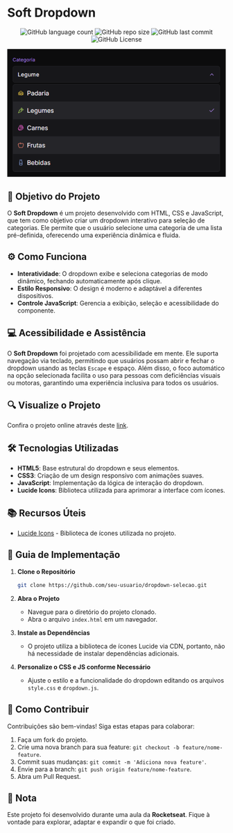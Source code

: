 <!-- Projeto Finalizado -->
# Soft Dropdown

<p align="center">
  <!-- Contador de linguagens do GitHub -->
  <img alt="GitHub language count" src="https://img.shields.io/github/languages/count/devAndreotti/soft-dropdown?color=FFF&labelColor=635184&style=flat-square">
  <!-- Tamanho do repositório no GitHub -->
  <img alt="GitHub repo size" src="https://img.shields.io/github/repo-size/devAndreotti/soft-dropdown?color=FFF&labelColor=635184&style=flat-square">
  <!-- Último commit no GitHub -->
  <img alt="GitHub last commit" src="https://img.shields.io/github/last-commit/devAndreotti/soft-dropdown?color=FFF&labelColor=635184&style=flat-square">
  <!-- Licença do GitHub -->
  <img alt="GitHub License" src="https://img.shields.io/github/license/devAndreotti/devAndreotti?color=FFF&labelColor=635184&style=flat-square">
</p>

<div align="center">
  <img src="./drop.png" alt="Dropdown Banner"/>
</div>

## 🎯 Objetivo do Projeto

O **Soft Dropdown** é um projeto desenvolvido com HTML, CSS e JavaScript, que tem como objetivo criar um dropdown interativo para seleção de categorias. Ele permite que o usuário selecione uma categoria de uma lista pré-definida, oferecendo uma experiência dinâmica e fluida.

## ⚙️ Como Funciona

- **Interatividade**: O dropdown exibe e seleciona categorias de modo dinâmico, fechando automaticamente após clique.
- **Estilo Responsivo**: O design é moderno e adaptável a diferentes dispositivos.
- **Controle JavaScript**: Gerencia a exibição, seleção e acessibilidade do componente.

## 💻 Acessibilidade e Assistência

O **Soft Dropdown** foi projetado com acessibilidade em mente. Ele suporta navegação via teclado, permitindo que usuários possam abrir e fechar o dropdown usando as teclas `Escape` e espaço. Além disso, o foco automático na opção selecionada facilita o uso para pessoas com deficiências visuais ou motoras, garantindo uma experiência inclusiva para todos os usuários.

## 🔍 Visualize o Projeto

Confira o projeto online através deste [link](https://devandreotti.github.io/soft-dropdown/).

## 🛠 Tecnologias Utilizadas

- **HTML5**: Base estrutural do dropdown e seus elementos.
- **CSS3**: Criação de um design responsivo com animações suaves.
- **JavaScript**: Implementação da lógica de interação do dropdown.
- **Lucide Icons**: Biblioteca utilizada para aprimorar a interface com ícones.

## 📚 Recursos Úteis

- [Lucide Icons](https://lucide.dev) - Biblioteca de ícones utilizada no projeto.

## 🧭 Guia de Implementação

1. **Clone o Repositório**
   ```bash
   git clone https://github.com/seu-usuario/dropdown-selecao.git
   ```

2. **Abra o Projeto**
   - Navegue para o diretório do projeto clonado.
   - Abra o arquivo `index.html` em um navegador.

3. **Instale as Dependências**
   - O projeto utiliza a biblioteca de ícones Lucide via CDN, portanto, não há necessidade de instalar dependências adicionais.

4. **Personalize o CSS e JS conforme Necessário**
   - Ajuste o estilo e a funcionalidade do dropdown editando os arquivos `style.css` e `dropdown.js`.

## 💪 Como Contribuir

Contribuições são bem-vindas! Siga estas etapas para colaborar:

1. Faça um fork do projeto.
2. Crie uma nova branch para sua feature: `git checkout -b feature/nome-feature`.
3. Commit suas mudanças: `git commit -m 'Adiciona nova feature'`.
4. Envie para a branch: `git push origin feature/nome-feature`.
5. Abra um Pull Request.

## 📝 Nota

Este projeto foi desenvolvido durante uma aula da **Rocketseat**. Fique à vontade para explorar, adaptar e expandir o que foi criado.

